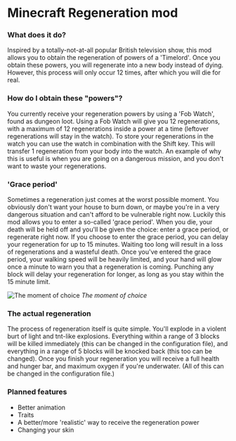 # Minecraft Regeneration mod

### What does it do?
Inspired by a totally-not-at-all popular British television show, this mod allows you to obtain the regeneration of powers of a 'Timelord'. Once you obtain these powers, you will regenerate into a new body instead of dying. However, this process will only occur 12 times, after which you will die for real.

### How do I obtain these "powers"?
You currently receive your regeneration powers by using a 'Fob Watch', found as dungeon loot. Using a Fob Watch will give you 12 regenerations, with a maximum of 12 regenerations inside a power at a time (leftover regenerations will stay in the watch).
To store your regenerations in the watch you can use the watch in combination with the Shift key. This will transfer 1 regeneration from your body into the watch. An example of why this is useful is when you are going on a dangerous mission, and you don't want to waste your regenerations.

### 'Grace period'
Sometimes a regeneration just comes at the worst possible moment. You obviously don't want your house to burn down, or maybe you're in a very dangerous situation and can't afford to be vulnerable right now. Luckily this mod allows you to enter a so-called 'grace period'. When you die, your death will be held off and you'll be given the choice: enter a grace period, or regenerate right now.
If you choose to enter the grace period, you can delay your regeneration for up to 15 minutes. Waiting too long will result in a loss of regenerations and a wasteful death.
Once you've entered the grace period, your walking speed will be heavily limited, and your hand will glow once a minute to warn you that a regeneration is coming. Punching any block will delay your regeneration for longer, as long as you stay within the 15 minute limit.

![The moment of choice](https://i.imgur.com/4pmJ7HK.gif)
_The moment of choice_

### The actual regeneration
The process of regeneration itself is quite simple. You'll explode in a violent burt of light and tnt-like explosions. Everything within a range of 3 blocks will be killed immediately (this can be changed in the configuration file), and everything in a range of 5 blocks will be knocked back (this too can be changed). Once you finish your regeneration you will receive a full health and hunger bar, and maximum oxygen if you're underwater. (All of this can be changed in the configuration file.)

### Planned features
- Better animation
- Traits
- A better/more 'realistic' way to receive the regeneration power
- Changing your skin
